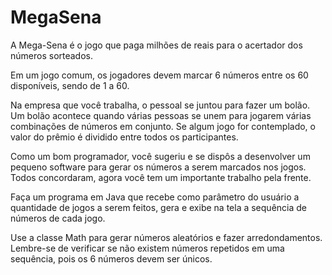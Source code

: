 # MegaSena

<p>A Mega-Sena é o jogo que paga milhões de reais para o acertador dos números sorteados.</p>

<p>Em um jogo comum, os jogadores devem marcar 6 números entre os 60 disponíveis, sendo de 1 a 60.</p>

<p>Na empresa que você trabalha, o pessoal se juntou para fazer um bolão. Um bolão acontece quando várias pessoas se unem para jogarem várias combinações de números em conjunto. Se algum jogo for contemplado, o valor do prêmio é dividido entre todos os participantes.</p>

<p>Como um bom programador, você sugeriu e se dispôs a desenvolver um pequeno software para gerar os números a serem marcados nos jogos. Todos concordaram, agora você tem um importante trabalho pela frente.</p>

<p>Faça um programa em Java que recebe como parâmetro do usuário a quantidade de jogos a serem feitos, gera e exibe na tela a sequência de números de cada jogo.</p>

<p>Use a classe Math para gerar números aleatórios e fazer arredondamentos. Lembre-se de verificar se não existem números repetidos em uma sequência, pois os 6 números devem ser únicos.</p>
